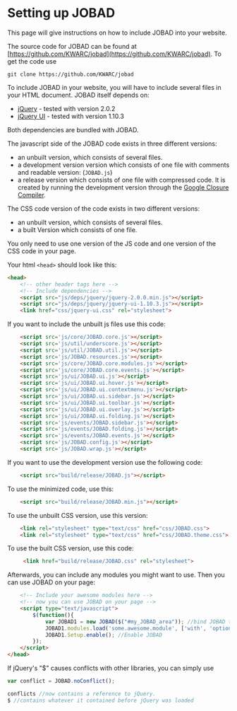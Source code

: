 # Setting up JOBAD
This page will give instructions on how to include JOBAD into your website. 

The source code for JOBAD can be found at [https://github.com/KWARC/jobad](https://github.com/KWARC/jobad). 
To get the code use 

    git clone https://github.com/KWARC/jobad

To include JOBAD in your website, you will have to include several files in your HTML document. 
JOBAD itself depends on: 

* [jQuery](http://jquery.com) - tested with version 2.0.2
* [jQuery UI](http://jqueryui.com/) - tested with version 1.10.3

Both dependencies are bundled with JOBAD. 

The javascript side of the JOBAD code exists in three different versions: 

* an unbuilt version, which consists of several files. 
* a development version version which consists of one file with comments and readable version: (`JOBAD.js`)
* a release version which consists of one file with compressed code. It is created by running the development version through the [Google Closure Compiler](https://developers.google.com/closure/compiler/). 

The CSS code version of the code exists in two different versions: 

* an unbuilt version, which consists of several files. 
* a built Version which consists of one file. 

You only need to use one version of the JS code and one version of the CSS code in your page. 

Your html `<head>` should look like this: 

```html
<head>
	<!-- other header tags here -->
	<!-- Include dependencies -->
	<script src="js/deps/jquery/jquery-2.0.0.min.js"></script>
	<script src="js/deps/jquery/jquery-ui-1.10.3.js"></script>
	<link href="css/jquery-ui.css" rel="stylesheet">
```
If you want to include the unbuilt js files use this code: 

```html
	<script src='js/core/JOBAD.core.js'></script>
	<script src='js/util/underscore.js'></script>
	<script src='js/util/JOBAD.util.js'></script>
	<script src='js/JOBAD.resources.js'></script>
	<script src='js/core/JOBAD.core.modules.js'></script>
	<script src='js/core/JOBAD.core.events.js'></script>
	<script src='js/ui/JOBAD.ui.js'></script>
	<script src='js/ui/JOBAD.ui.hover.js'></script>
	<script src='js/ui/JOBAD.ui.contextmenu.js'></script>
	<script src='js/ui/JOBAD.ui.sidebar.js'></script>
	<script src='js/ui/JOBAD.ui.toolbar.js'></script>
	<script src='js/ui/JOBAD.ui.overlay.js'></script>
	<script src='js/ui/JOBAD.ui.folding.js'></script>
	<script src='js/events/JOBAD.sidebar.js'></script>
	<script src='js/events/JOBAD.folding.js'></script>
	<script src='js/events/JOBAD.events.js'></script>
	<script src='js/JOBAD.config.js'></script>
	<script src='js/JOBAD.wrap.js'></script>
```

If you want to use the development version use the following code: 

```html
	<script src="build/release/JOBAD.js"></script>
```

To use the minimized code, use this: 

```html
	<script src="build/release/JOBAD.min.js"></script>
```

To use the unbuilt CSS version, use this version: 

```html
	<link rel="stylesheet" type="text/css" href="css/JOBAD.css">
	<link rel="stylesheet" type="text/css" href="css/JOBAD.theme.css">
```

To use the built CSS version, use this code: 

```html
	 <link href="build/release/JOBAD.css" rel="stylesheet">
```

Afterwards, you can include any modules you might want to use. Then you can use JOBAD on your page: 

```html
	<!-- Include your awesome modules here -->
	<!-- now you can use JOBAD on your page -->
	<script type="text/javascript">
		$(function(){
			var JOBAD1 = new JOBAD($("#my_JOBAD_area")); //bind JOBAD to an element on the page. 
			JOBAD1.modules.load('some.awesome.module', ['with', 'options']); //Load a module
			JOBAD1.Setup.enable(); //Enable JOBAD
		});
	</script>
</head>
```
If jQuery's "$" causes conflicts with other libraries, you can simply use

```javascript
var conflict = JOBAD.noConflict();

conflicts //now contains a reference to jQuery. 
$ //contains whatever it contained before jQuery was loaded

```